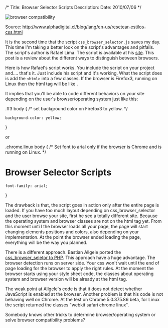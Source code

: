 /*
Title: Browser Selector Scripts
Description: 
Date: 2010/07/06
*/

![browser compatibility](http://diogomelo.net/drupal/sites/default/files/browsers_0.png)

Source: http://www.alphadigital.cl/blog/lang/en-us/resetear-estilos-css.html

It is the second time that the script `css_browser_selector.js` saves my day. This time I'm taking a better look on the script's advantages and pitfalls. The script's author is Rafael Lima. The script is available at his [site](http://rafael.adm.br/css_browser_selector/). This post is a review about the different ways to distinguish between browsers.

Here is how Rafael's script works. You include the script on your project and.... that's it. Just include his script and it's working. What the script does is add the `<html>` into a few classes. If the browser is Firefox3, running on Linux then the html tag will be like <html class="gecko ff3 linux js">.



It implies that you'll be able to code different behaviors on your site depending on the user's browser/operating system just like this:



<p class="code">

.ff3 body { /* set background color on Firefox3 to yellow. */

    background-color: yellow;

}

</p>



or



<p class="code">

.chrome.linux body { /* Set font to arial only if the browser is Chrome and is running on Linux. */

# Browser Selector Scripts

    font-family: arial;

}

</p>



The drawback is that, the script goes in action only after the entire page is loaded. If you have too much layout depending on css_browser_selector and the user browse your site, first he see a totally different site. Because the operating system and browser classes are not on the html tag yet. From this moment unti l the browser loads all your page, the page will start changing elements positions and colors, also depending on your implementation. At the point the browser ended loading the page, everything will be the way you planned.



There is a different approach. Bastian Allgeie ported the <a href="http://bastian-allgeier.de/css_browser_selector/">css_browser_seletor to PHP</a>. This approach have a huge advantage. The browser detection runs on server side. Your css won't wait until the end of page loading for the browser to apply the right rules. At the moment the browser starts using your style sheet code, the classes about operating system and browser version will be already at the html tag.



The weak point at Allgele's code is that it does not detect whether JavaScript is enabled at the browser. Another problem is that his code is not behaving well on Chrome. At the test on Chrome 5.0.375.86 beta, for Linux the script returned the classes <span class="code">"webkit safari chrome linux"</span>.



Somebody knows other tricks to determine browser/operating system or solve browser compatibility problems?
